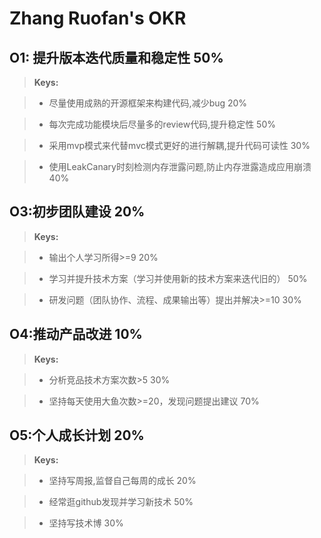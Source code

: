 Zhang Ruofan's OKR
===================


## <i class="icon-pencil"></i>O1: 提升版本迭代质量和稳定性 50%

> **Keys:**

> - 尽量使用成熟的开源框架来构建代码,减少bug  20%

> - 每次完成功能模块后尽量多的review代码,提升稳定性  50%

> - 采用mvp模式来代替mvc模式更好的进行解耦,提升代码可读性  30%

> - 使用LeakCanary时刻检测内存泄露问题,防止内存泄露造成应用崩溃  40%

## <i class="icon-pencil"></i>O3:初步团队建设  20%

> **Keys:**

> - 输出个人学习所得>=9 20%

> - 学习并提升技术方案（学习并使用新的技术方案来迭代旧的）  50%

> - 研发问题（团队协作、流程、成果输出等）提出并解决>=10  30%

## <i class="icon-pencil"></i>O4:推动产品改进  10%

> **Keys:**

> - 分析竞品技术方案次数>5    30%

> - 坚持每天使用大鱼次数>=20，发现问题提出建议 70%

## <i class="icon-pencil"></i>O5:个人成长计划  20%

> **Keys:**

> - 坚持写周报,监督自己每周的成长  20%

> - 经常逛github发现并学习新技术  50%

> - 坚持写技术博 30%


